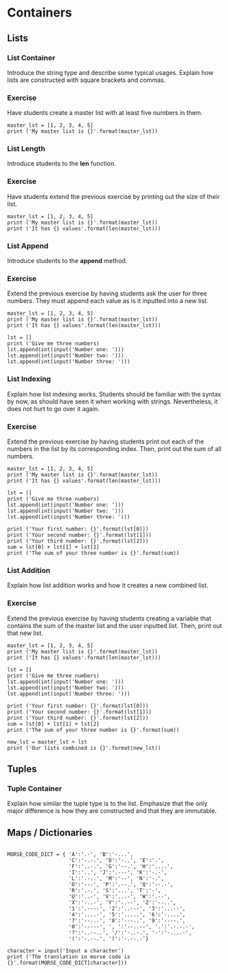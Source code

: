 # Containers
## Lists
### List Container
Introduce the string type and describe some typical usages.
Explain how lists are constructed with square brackets and commas.


### Exercise
Have students create a master list with at least five numbers in them.

```python3
master_lst = [1, 2, 3, 4, 5]
print ('My master list is {}'.format(master_lst))
```

### List Length
Introduce students to the **len** function.

### Exercise
Have students extend the previous exercise by printing out the size of their
list.

```python3
master_lst = [1, 2, 3, 4, 5]
print ('My master list is {}'.format(master_lst))
print ('It has {} values'.format(len(master_lst)))
```

### List Append
Introduce students to the **append** method.

### Exercise
Extend the previous exercise by having students ask the user for three numbers.
They must append each value as is it inputted into a new list.


```python3
master_lst = [1, 2, 3, 4, 5]
print ('My master list is {}'.format(master_lst))
print ('It has {} values'.format(len(master_lst)))

lst = []
print ('Give me three numbers)
lst.append(int(input('Number one: ')))
lst.append(int(input('Number two: ')))
lst.append(int(input('Number three: ')))

```

### List Indexing
Explain how list indexing works. Students should be familiar with the
syntax by now, as should have seen it when working with strings. Nevertheless,
it does not hurt to go over it again.

### Exercise
Extend the previous exercise by having students print out each of the numbers
in the list by its corresponding index. Then, print out the sum of all numbers.

```python3
master_lst = [1, 2, 3, 4, 5]
print ('My master list is {}'.format(master_lst))
print ('It has {} values'.format(len(master_lst)))

lst = []
print ('Give me three numbers)
lst.append(int(input('Number one: ')))
lst.append(int(input('Number two: ')))
lst.append(int(input('Number three: ')))

print ('Your first number: {}'.format(lst[0]))
print ('Your second number: {}'.format(lst[1]))
print ('Your third number: {}'.format(lst[2]))
sum = lst[0] + lst[1] + lst[2]
print ('The sum of your three number is {}'.format(sum))
```

### List Addition
Explain how list addition works and how it creates a new combined list.

### Exercise
Extend the previous exercise by having students creating a variable that
contains the sum of the master list and the user inputted list. Then,
print out that new list.

```python3
master_lst = [1, 2, 3, 4, 5]
print ('My master list is {}'.format(master_lst))
print ('It has {} values'.format(len(master_lst)))

lst = []
print ('Give me three numbers)
lst.append(int(input('Number one: ')))
lst.append(int(input('Number two: ')))
lst.append(int(input('Number three: ')))

print ('Your first number: {}'.format(lst[0]))
print ('Your second number: {}'.format(lst[1]))
print ('Your third number: {}'.format(lst[2]))
sum = lst[0] + lst[1] + lst[2]
print ('The sum of your three number is {}'.format(sum))

new_lst = master_lst + lst
print ('Our lists combined is {}'.format(new_lst))
```

## Tuples
### Tuple Container
Explain how similar the tuple type is to the list. Emphasize that
the only major difference is how they are constructed and that they
are immutable.


## Maps / Dictionaries

```python3

MORSE_CODE_DICT = { 'A':'.-', 'B':'-...',
                    'C':'-.-.', 'D':'-..', 'E':'.',
                    'F':'..-.', 'G':'--.', 'H':'....',
                    'I':'..', 'J':'.---', 'K':'-.-',
                    'L':'.-..', 'M':'--', 'N':'-.',
                    'O':'---', 'P':'.--.', 'Q':'--.-',
                    'R':'.-.', 'S':'...', 'T':'-',
                    'U':'..-', 'V':'...-', 'W':'.--',
                    'X':'-..-', 'Y':'-.--', 'Z':'--..',
                    '1':'.----', '2':'..---', '3':'...--',
                    '4':'....-', '5':'.....', '6':'-....',
                    '7':'--...', '8':'---..', '9':'----.',
                    '0':'-----', ', ':'--..--', '.':'.-.-.-',
                    '?':'..--..', '/':'-..-.', '-':'-....-',
                    '(':'-.--.', ')':'-.--.-'}

character = input('Input a character')
print ('The translation in morse code is {}'.format(MORSE_CODE_DICT[character]))

```

